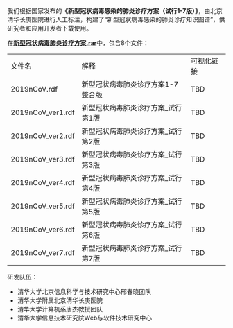 <p>我们根据国家发布的<b>《新型冠状病毒感染的肺炎诊疗方案（试行1-7版）》</b>，由北京清华长庚医院进行人工标注，构建了“新型冠状病毒感染的肺炎诊疗知识图谱”，供研究者和应用开发者下载使用。</p>
<p>在<b><a href="https://github.com/thu-west/Covid19Kg/blob/master/%E6%96%B0%E5%9E%8B%E5%86%A0%E7%8A%B6%E7%97%85%E6%AF%92%E8%82%BA%E7%82%8E%E8%AF%8A%E7%96%97%E6%96%B9%E6%A1%88.rar">新型冠状病毒肺炎诊疗方案.rar</a></b>中，包含8个文件：</p>
<table>
  <tr>
    <td>文件名</td>
    <td>解释</td>
    <td>可视化链接</td>
  </tr>
  <tr>
    <td>2019nCoV.rdf</td>
    <td>新型冠状病毒肺炎诊疗方案1-7整合版</td>
    <td>TBD</td>
  </tr>
  <tr>
    <td>2019nCoV_ver1.rdf</td>
    <td>新型冠状病毒肺炎诊疗方案_试行第1版</td>
    <td>TBD</td>
  </tr>
  <tr>
    <td>2019nCoV_ver2.rdf</td>
    <td>新型冠状病毒肺炎诊疗方案_试行第2版</td>
    <td>TBD</td>
  </tr>
  <tr>
    <td>2019nCoV_ver3.rdf</td>
    <td>新型冠状病毒肺炎诊疗方案_试行第3版</td>
    <td>TBD</td>
  </tr>
  <tr>
    <td>2019nCoV_ver4.rdf</td>
    <td>新型冠状病毒肺炎诊疗方案_试行第4版</td>
    <td>TBD</td>
  </tr>
  <tr>
    <td>2019nCoV_ver5.rdf</td>
    <td>新型冠状病毒肺炎诊疗方案_试行第5版</td>
    <td>TBD</td>
  </tr>
  <tr>
    <td>2019nCoV_ver6.rdf</td>
    <td>新型冠状病毒肺炎诊疗方案_试行第6版</td>
    <td>TBD</td>
  </tr>
  <tr>
    <td>2019nCoV_ver7.rdf</td>
    <td>新型冠状病毒肺炎诊疗方案_试行第7版</td>
    <td>TBD</td>
  </tr>
</table>

<p>研发队伍：</p>
<ul>
<li>清华大学北京信息科学与技术研究中心邢春晓团队</li>
<li>清华大学附属北京清华长庚医院</li>
<li>清华大学计算机系唐杰教授团队</li>
<li>清华大学信息技术研究院Web与软件技术研究中心</li>
</ul>
